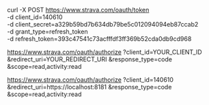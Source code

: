 curl -X POST https://www.strava.com/oauth/token \
-d client_id=140610 \
-d client_secret=a329b59bd7b634db79be5c012094094eb87ccab2 \
-d grant_type=refresh_token \
-d refresh_token=393c47541c73acfffdf3ff369b52cda0db9cd968



https://www.strava.com/oauth/authorize
?client_id=YOUR_CLIENT_ID
&redirect_uri=YOUR_REDIRECT_URI
&response_type=code
&scope=read,activity:read

https://www.strava.com/oauth/authorize
?client_id=140610
&redirect_uri=https://localhost:8181
&response_type=code
&scope=read,activity:read

